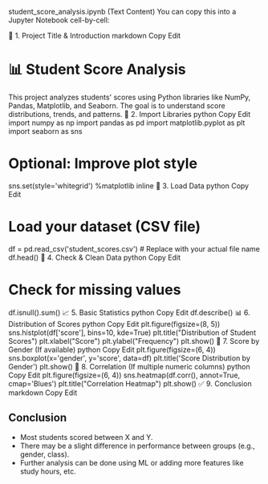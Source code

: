 student_score_analysis.ipynb (Text Content)
You can copy this into a Jupyter Notebook cell-by-cell:

🧾 1. Project Title & Introduction
markdown
Copy
Edit
# 📊 Student Score Analysis
This project analyzes students' scores using Python libraries like NumPy, Pandas, Matplotlib, and Seaborn. The goal is to understand score distributions, trends, and patterns.
🔢 2. Import Libraries
python
Copy
Edit
import numpy as np
import pandas as pd
import matplotlib.pyplot as plt
import seaborn as sns

# Optional: Improve plot style
sns.set(style='whitegrid')
%matplotlib inline
📂 3. Load Data
python
Copy
Edit
# Load your dataset (CSV file)
df = pd.read_csv('student_scores.csv')  # Replace with your actual file name
df.head()
🧹 4. Check & Clean Data
python
Copy
Edit
# Check for missing values
df.isnull().sum()
📈 5. Basic Statistics
python
Copy
Edit
df.describe()
📊 6. Distribution of Scores
python
Copy
Edit
plt.figure(figsize=(8, 5))
sns.histplot(df['score'], bins=10, kde=True)
plt.title("Distribution of Student Scores")
plt.xlabel("Score")
plt.ylabel("Frequency")
plt.show()
👥 7. Score by Gender (If available)
python
Copy
Edit
plt.figure(figsize=(6, 4))
sns.boxplot(x='gender', y='score', data=df)
plt.title('Score Distribution by Gender')
plt.show()
🔗 8. Correlation (If multiple numeric columns)
python
Copy
Edit
plt.figure(figsize=(6, 4))
sns.heatmap(df.corr(), annot=True, cmap='Blues')
plt.title("Correlation Heatmap")
plt.show()
✅ 9. Conclusion
markdown
Copy
Edit
## Conclusion
- Most students scored between X and Y.
- There may be a slight difference in performance between groups (e.g., gender, class).
- Further analysis can be done using ML or adding more features like study hours, etc.
